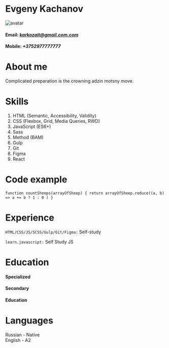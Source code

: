 # Evgeny Kachanov

![avatar](https://i.ibb.co/HzQq1sd/1576573436-1.jpg)

#### Email: *karkozait@gmail.com.com*

#### Mobile: _+3752977777777_

# About me

Complicated preparation is the crowning adzin motsny move.

# Skills

1.  HTML (Semantic, Accessibility, Validity)
2.  CSS (Flexbox, Grid, Media Queries, RWD)
3.  JavaScript (ES6+)
4.  Sass
5.  Method (BAM)
6.  Gulp
7.  Git
8.  Figma
9.  React

# Code example

`function countSheeps(arrayOfSheep) { return arrayOfSheep.reduce((a, b) => a += b ? 1 : 0 ) }`

# Experience

`HTML/CSS/JS/SCSS/Gulp/Git/Figma:` Self-study

`learn.javascript:` Self Study JS

# Education

#### Specialized

#### Secondary

#### Education

# Languages

Russian - Native  
English - A2
